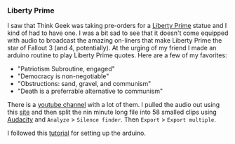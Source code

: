 ### Liberty Prime

I saw that Think Geek was taking pre-orders for a  [Liberty Prime](https://www.thinkgeek.com/product/ktgl/) statue and I kind of had to have one. I was a bit sad to see that it doesn't come equipped with audio to broadcast the amazing on-liners that make Liberty Prime the star of Fallout 3 (and 4, potentially). At the urging of my friend I made an arduino routine to play Liberty Prime quotes. Here are a few of my favorites:

- "Patriotism Subroutine, engaged"
- "Democracy is non-negotiable"
- "Obstructions: sand, gravel, and communism"
- "Death is a preferrable alternative to communism"

There is a [youtube channel](https://www.youtube.com/watch?v=GzXAbm55DOE) with a lot of them. I pulled the audio out using this [site](https://www.onlinevideoconverter.com/mp3-converter) and then split the nin minute long file into 58 smalled clips using [Audacity](https://www.audacityteam.org/) and `Analyze` > `Silence finder`. Then `Export` > `Export multiple`.

I followed this [tutorial](https://circuitdigest.com/microcontroller-projects/arduino-audio-music-player) for setting up the arduino.
